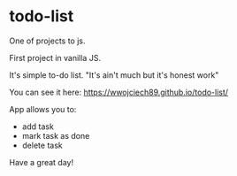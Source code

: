 # todo-list

One of projects to js.

First project in vanilla JS.

It's simple to-do list.
"It's ain't much but it's honest work"

You can see it here: https://wwojciech89.github.io/todo-list/

App allows you to:

- add task
- mark task as done
- delete task

Have a great day!
